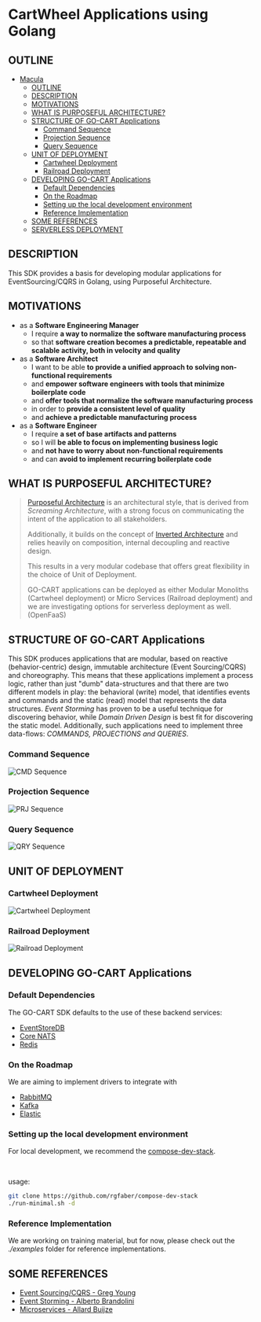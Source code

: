 # CartWheel Applications using Golang

## OUTLINE

- [Macula](#macula)
  - [OUTLINE](#outline)
  - [DESCRIPTION](#description)
  - [MOTIVATIONS](#motivations)
  - [WHAT IS PURPOSEFUL ARCHITECTURE?](#what-is-purposeful-architecture)
  - [STRUCTURE OF GO-CART Applications](#structure-of-go-cart-applications)
    - [Command Sequence](#command-sequence)
    - [Projection Sequence](#projection-sequence)
    - [Query Sequence](#query-sequence)
  - [UNIT OF DEPLOYMENT](#unit-of-deployment)
    - [Cartwheel Deployment](#cartwheel-deployment)
    - [Railroad Deployment](#railroad-deployment)
  - [DEVELOPING GO-CART Applications](#developing-go-cart-applications)
    - [Default Dependencies](#default-dependencies)
    - [On the Roadmap](#on-the-roadmap)
    - [Setting up the local development environment](#setting-up-the-local-development-environment)
    - [Reference Implementation](#reference-implementation)
  - [SOME REFERENCES](#some-references)
  - [SERVERLESS DEPLOYMENT](#serverless-deployment)


## DESCRIPTION
This SDK provides a basis for developing modular applications for EventSourcing/CQRS in Golang, using Purposeful Architecture.

## MOTIVATIONS
- as a **Software Engineering Manager**
  - I require **a way to normalize the software manufacturing process** 
  - so that **software creation becomes a predictable, repeatable and scalable activity, both in velocity and quality**
- as a **Software Architect**
  - I want to be able **to provide a unified approach to solving non-functional requirements** 
  - and **empower software engineers with tools that minimize boilerplate code**
  - and **offer tools that normalize the software manufacturing process**
  - in order to **provide a consistent level of quality**
  - and **achieve a predictable manufacturing process**
- as a **Software Engineer**
   - I require **a set of base artifacts and patterns**
   - so I will **be able to focus on implementing business logic**
   - and **not have to worry about non-functional requirements**
   - and can **avoid to implement recurring boilerplate code**


## WHAT IS PURPOSEFUL ARCHITECTURE?

> [Purposeful Architecture](https://dev.to/discomco/purposeful-architecture-requirements-13ad) is an architectural style, that is derived from _Screaming Architecture_, with a strong focus on communicating the intent of the application to all stakeholders. 
> 
> Additionally, it builds on the concept of [Inverted Architecture](https://dev.to/discomco/inverted-architecture-the-state-of-the-art-31hi) and relies heavily on composition, internal decoupling and reactive design.
> 
> This results in a very modular codebase that offers great flexibility in the choice of Unit of Deployment. 
> 
> GO-CART applications can be deployed as either Modular Monoliths (Cartwheel deployment) or Micro Services (Railroad deployment) and we are investigating options for serverless deployment as well. (OpenFaaS)


## STRUCTURE OF GO-CART Applications

This SDK produces applications that are modular, based on reactive (behavior-centric) design, immutable architecture (Event Sourcing/CQRS) and choreography.
This means that these applications implement a process logic, rather than just "dumb" data-structures and that there are two different models in play: the behavioral (write) model, that identifies events and commands and the static (read) model that represents the data structures. 
*Event Storming* has proven to be a useful technique for discovering behavior, while *Domain Driven Design* is best fit for discovering the static model.
Additionally, such applications need to implement three data-flows: *COMMANDS, PROJECTIONS and QUERIES*.

### Command Sequence

![CMD Sequence](docs/image/README/1663492191135.png)

### Projection Sequence

![PRJ Sequence](docs/image/README/1663492324954.png)

### Query Sequence

![QRY Sequence](docs/image/README/1663494623224.png)

## UNIT OF DEPLOYMENT

### Cartwheel Deployment

![Cartwheel Deployment](docs/image/README/1663485777664.png)

### Railroad Deployment

![Railroad Deployment](docs/image/README/1663486266033.png)





## DEVELOPING GO-CART Applications

### Default Dependencies

The GO-CART SDK defaults to the use of these backend services:

- [EventStoreDB](https://www.eventstore.com/eventstoredb)
- [Core NATS](https://nats.io/)
- [Redis](https://redis.io/)

### On the Roadmap

We are aiming to implement drivers to integrate with 

- [RabbitMQ](https://www.rabbitmq.com/)
- [Kafka](https://kafka.apache.org/)
- [Elastic](https://www.elastic.co/)


### Setting up the local development environment

For local development, we recommend the [compose-dev-stack](https://github.com/rgfaber/compose-dev-stack). 

<br>

usage:
```bash
git clone https://github.com/rgfaber/compose-dev-stack
./run-minimal.sh -d
```

### Reference Implementation

We are working on training material, but for now, 
please check out the *./examples* folder for reference implementations.




## SOME REFERENCES
- [Event Sourcing/CQRS - Greg Young](https://youtu.be/8JKjvY4etTY)
- [Event Storming - Alberto Brandolini](https://youtu.be/mLXQIYEwK24)
- [Microservices - Allard Buijze](https://youtu.be/jrbWIS7BH70)


